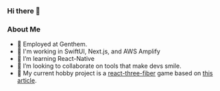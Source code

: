 ### Hi there 👋

### About Me

- 🚗 Employed at Genthem.
- 📲 I'm working in SwiftUI, Next.js, and AWS Amplify
- 🌱 I’m learning React-Native
- 👯 I’m looking to collaborate on tools that make devs smile.
- 👾 My current hobby project is a [react-three-fiber](https://github.com/pmndrs/react-three-fiber) game based on [this article](https://dev.to/flagrede/making-a-2d-rpg-game-with-react-tree-fiber-4af1).
